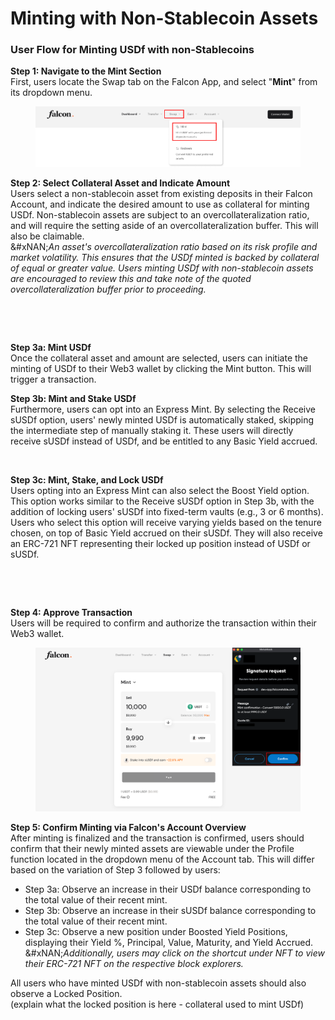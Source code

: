# Minting with Non-Stablecoin Assets

### User Flow for Minting USDf with non-Stablecoins

**Step 1: Navigate to the Mint Section**\
First, users locate the Swap tab on the Falcon App, and select "**Mint**" from its dropdown menu.

<figure><img src="../../../../.gitbook/assets/image (11).png" alt="" width="563"><figcaption></figcaption></figure>

**Step 2: Select Collateral Asset and Indicate Amount**\
Users select a non-stablecoin asset from existing deposits in their Falcon Account, and indicate the desired amount to use as collateral for minting USDf. Non-stablecoin assets are subject to an overcollateralization ratio, and will require the setting aside of an overcollateralization buffer. This will also be claimable.\
&#xNAN;_&#x41;n asset's overcollateralization ratio based on its risk profile and market volatility. This ensures that the USDf minted is backed by collateral of equal or greater value. Users minting USDf with non-stablecoin assets are encouraged to review this and take note of the quoted overcollateralization buffer prior to proceeding._

<div><figure><img src="../../../../.gitbook/assets/Screenshot 2025-04-01 at 7.56.14 PM.png" alt=""><figcaption></figcaption></figure> <figure><img src="../../../../.gitbook/assets/Screenshot 2025-04-01 at 6.59.30 PM (1).png" alt=""><figcaption></figcaption></figure></div>

**Step 3a: Mint USDf**\
Once the collateral asset and amount are selected, users can initiate the minting of USDf to their Web3 wallet by clicking the Mint button. This will trigger a transaction.

**Step 3b: Mint and Stake USDf**\
Furthermore, users can opt into an Express Mint. By selecting the Receive sUSDf option, users' newly minted USDf is automatically staked, skipping the intermediate step of manually staking it. These users will directly receive sUSDf instead of USDf, and be entitled to any Basic Yield accrued.&#x20;

<figure><img src="../../../../.gitbook/assets/Screenshot 2025-04-02 at 3.05.56 PM.png" alt="" width="314"><figcaption></figcaption></figure>

**Step 3c: Mint, Stake, and Lock USDf**\
Users opting into an Express Mint can also select the Boost Yield option. This option works similar to the Receive sUSDf option in Step 3b, with the addition of locking users' sUSDf into fixed-term vaults (e.g., 3 or 6 months). Users who select this option will receive varying yields based on the tenure chosen, on top of Basic Yield accrued on their sUSDf. They will also receive an ERC-721 NFT representing their locked up position instead of USDf or sUSDf.

<div><figure><img src="../../../../.gitbook/assets/Screenshot 2025-04-02 at 3.08.44 PM.png" alt="" width="307"><figcaption></figcaption></figure> <figure><img src="../../../../.gitbook/assets/Screenshot 2025-04-02 at 3.06.05 PM.png" alt="" width="333"><figcaption></figcaption></figure></div>

**Step 4: Approve Transaction**\
Users will be required to confirm and authorize the transaction within their Web3 wallet.

<figure><img src="../../../../.gitbook/assets/image (13).png" alt="" width="563"><figcaption></figcaption></figure>

**Step 5: Confirm Minting via Falcon's Account Overview**\
After minting is finalized and the transaction is confirmed, users should confirm that their newly minted assets are viewable under the Profile function located in the dropdown menu of the Account tab. This will differ based on the variation of Step 3 followed by users:

* Step 3a: Observe an increase in their USDf balance corresponding to the total value of their recent mint.
* Step 3b: Observe an increase in their sUSDf balance corresponding to the total value of their recent mint.
* Step 3c: Observe a new position under Boosted Yield Positions, displaying their Yield %, Principal, Value, Maturity, and Yield Accrued.\
  &#xNAN;_&#x41;dditionally, users may click on the shortcut under NFT to view their ERC-721 NFT on the respective block explorers._

All users who have minted USDf with non-stablecoin assets should also observe a Locked Position.  \
(explain what the locked position is here - collateral used to mint USDf)

<figure><img src="../../../../.gitbook/assets/Screenshot 2025-04-02 at 3.14.52 PM.png" alt="" width="563"><figcaption></figcaption></figure>
